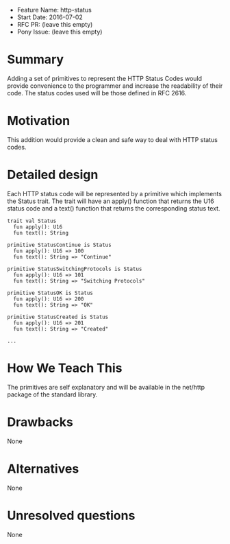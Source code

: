 - Feature Name: http-status
- Start Date: 2016-07-02
- RFC PR: (leave this empty)
- Pony Issue: (leave this empty)

# Summary

Adding a set of primitives to represent the HTTP Status Codes would provide convenience to the programmer and increase the readability of their code. The status codes used will be those defined in RFC 2616.

# Motivation

This addition would provide a clean and safe way to deal with HTTP status codes.

# Detailed design

Each HTTP status code will be represented by a primitive which implements the Status trait. The trait will have an apply() function that returns the U16 status code and a text() function that returns the corresponding status text.

```pony
trait val Status
  fun apply(): U16
  fun text(): String

primitive StatusContinue is Status
  fun apply(): U16 => 100
  fun text(): String => "Continue"

primitive StatusSwitchingProtocols is Status
  fun apply(): U16 => 101
  fun text(): String => "Switching Protocols"

primitive StatusOK is Status
  fun apply(): U16 => 200
  fun text(): String => "OK"

primitive StatusCreated is Status
  fun apply(): U16 => 201
  fun text(): String => "Created"

...
```

# How We Teach This

The primitives are self explanatory and will be available in the net/http package of the standard library.

# Drawbacks

None

# Alternatives

None

# Unresolved questions

None
